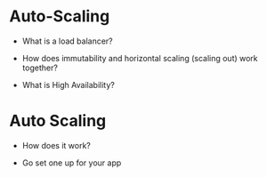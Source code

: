 # Auto-Scaling

- What is a load balancer?

- How does immutability and horizontal scaling (scaling out) work together?

- What is High Availability?

# Auto Scaling

- How does it work?

- Go set one up for your app
